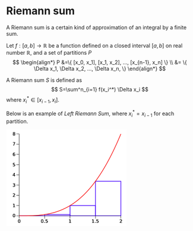 # Riemann sum

A Riemann sum is a certain kind of approximation of an integral by a finite sum.

Let $f:[a,b] \rightarrow \mathbb{R}$ be a function defined on a closed interval $[a,b]$ on real number $\mathbb{R}$, and a set of partitions $P$
$$
\begin{align*}
P &=\{
    [x_0, x_1], [x_1, x_2], ..., [x_{n-1}, x_n]
\}
\\
&= \{
    \Delta x_1, \Delta x_2, ..., \Delta x_n, 
\}
\end{align*}
$$

A Riemann sum $S$ is defined as
$$
S=\sum^n_{i=1} f(x_i^*) \Delta x_i
$$
where $x_i^* \in [x_{i-1}, x_i]$.

Below is an example of *Left Riemann Sum*, where $x_i^*=x_{i-1}$ for each partition.

![left_riemann_sum](imgs/left_riemann_sum.png "left_riemann_sum")